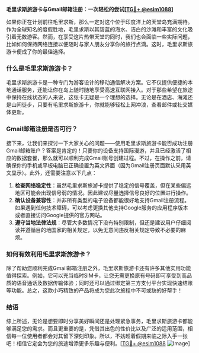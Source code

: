 **毛里求斯旅游卡与Gmail邮箱注册：一次轻松的尝试[[TG💪+ @esim1088](https://t.me/s/esim1088)]**

如果你正在计划前往毛里求斯，那么一定对这个位于印度洋上的天堂岛充满期待。作为全球知名的度假胜地，毛里求斯以其碧蓝的海水、洁白的沙滩和丰富的文化吸引着无数游客。然而，在享受这片热带天堂的同时，我们也会面临一些实际问题，比如如何保持网络连接以便随时与家人朋友分享你的旅行点滴。这时，毛里求斯旅游卡便成了你的最佳选择。

### 什么是毛里求斯旅游卡？

毛里求斯旅游卡是一种专门为游客设计的移动通信解决方案。它不仅提供便捷的本地通话服务，还能让你在岛上随时随地享受高速互联网接入。对于那些希望在旅途中保持在线状态的人来说，这张卡无疑是一个理想的选择。无论是在酒店、海滩还是山间徒步，只要有毛里求斯旅游卡，你就能够轻松上网冲浪，查看邮件或社交媒体更新。

### Gmail邮箱注册是否可行？

接下来，让我们来探讨一下大家关心的问题——使用毛里求斯旅游卡能否成功注册Gmail邮箱账户？答案是肯定的！只要你的设备支持国际漫游，并且已经激活了相应的数据套餐，那么就可以顺利完成Gmail账号创建过程。不过，在操作之前，请确保你的手机或平板电脑已正确设置为英文界面（因为Gmail注册页面默认采用英文显示）。此外，还需要注意以下几点：

1. **检查网络稳定性**：虽然毛里求斯旅游卡提供了稳定的信号覆盖，但在某些偏远地区可能会出现信号弱的情况。因此建议尽量选择信号良好的位置进行操作。
2. **确认设备兼容性**：并非所有类型的电子设备都能很好地支持Gmail注册流程。如果遇到任何技术障碍，可以考虑更换其他支持Google服务的应用程序版本或者直接访问Google提供的官方网站。
3. **遵守当地法律法规**：尽管大多数情况下没有特别限制，但还是建议用户仔细阅读并遵循目的地国家的相关规定，以免无意间违反相关规定导致不必要的麻烦。

### 如何有效利用毛里求斯旅游卡？

除了帮助您顺利完成Gmail邮箱注册之外，毛里求斯旅游卡还有许多其他实用功能值得探索。例如，它可以充当临时SIM卡，让您无需更换原有号码即可享受到高品质的语音通话及数据传输体验；同时还可以通过绑定第三方支付平台实现快速结账等功能。总之，这款小巧精致的产品将成为您此次旅程中不可或缺的好帮手！

### 结语

综上所述，无论是想要即时分享美好瞬间还是处理紧急事务，毛里求斯旅游卡都能够满足您的需求。而且更重要的是，凭借其出色的性价比以及广泛的适用范围，相信每一位使用者都会对其留下深刻印象。所以，不妨趁着假期来临之际入手一张吧！相信它定会为您的旅途增添更多乐趣与便利。[[TG💪+ @esim1088](https://t.me/s/esim1088) ![Image](https://i.postimg.cc/4NQfJmqS/Snipaste-2025-05-13-00-14-12.png)]